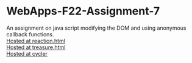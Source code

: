 # WebApps-F22-Assignment-7
An assignment on java script modifying the DOM and using anonymous callback functions.<br/>
[Hosted at reaction.html](https://44-563-web-apps-f22.github.io/44563-webapps-assignment-7-pavankthigulla/reaction.html)<br/>
[Hosted at treasure.html](https://44-563-web-apps-f22.github.io/44563-webapps-assignment-7-pavankthigulla/treasure.html)<br/>
[Hosted at cycler](https://44-563-web-apps-f22.github.io/44563-webapps-assignment-7-pavankthigulla/cycler.html)<br/>
